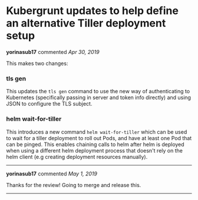 # Kubergrunt updates to help define an alternative Tiller deployment setup

**yorinasub17** commented *Apr 30, 2019*

This makes two changes:

### tls gen

This updates the `tls gen` command to use the new way of authenticating to Kubernetes (specifically passing in server and token info directly) and using JSON to configure the TLS subject.


### helm wait-for-tiller

This introduces a new command `helm wait-for-tiller` which can be used to wait for a tiller deployment to roll out Pods, and have at least one Pod that can be pinged. This enables chaining calls to helm after helm is deployed when using a different helm deployment process that doesn't rely on the helm client (e.g creating deployment resources manually).
<br />
***


**yorinasub17** commented *May 1, 2019*

Thanks for the review! Going to merge and release this.
***

